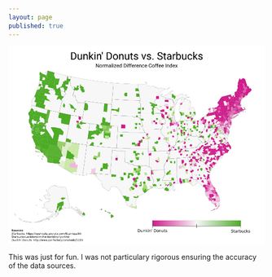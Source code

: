 ```yaml
---
layout: page
published: true
---
```


![](print.png)

This was just for fun. I was not particulary rigorous ensuring the accuracy of the data sources.
